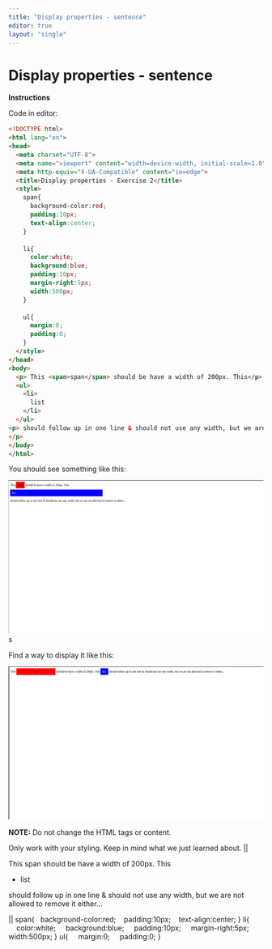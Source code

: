 ```yaml
---
title: "Display properties - sentence"
editor: true
layout: "single"
---
```


# Display properties - sentence

**Instructions**

Code in editor:

```html
<!DOCTYPE html>
<html lang="en">
<head>
  <meta charset="UTF-8">
  <meta name="viewport" content="width=device-width, initial-scale=1.0">
  <meta http-equiv="X-UA-Compatible" content="ie=edge">
  <title>Display properties - Exercise 2</title>
  <style>
    span{
      background-color:red;
      padding:10px;
      text-align:center;
    }
    
    li{
      color:white;
      background:blue;
      padding:10px;
      margin-right:5px;
      width:500px;
    }
    
    ul{
      margin:0;
      padding:0;
    }
  </style>
</head>
<body>
  <p> This <span>span</span> should be have a width of 200px. This</p>
  <ul>
    <li>
      list
    </li>
  </ul> 
<p> should follow up in one line & should not use any width, but we are not allowed to remove it either...
</p>
</body>
</html>   
```

You should see something like this:

![](sentencebad.png)s

Find a way to display it like this:

![agendagoodpng](sentencegood.png)

**NOTE:** Do not change the HTML tags or content.

Only work with your styling. Keep in mind what we just learned about.
||
<!DOCTYPE html>
<html lang="en">
<head>
  <meta charset="UTF-8">
  <meta name="viewport" content="width=device-width, initial-scale=1.0">
  <meta http-equiv="X-UA-Compatible" content="ie=edge">
  <title>Display properties - Exercise 2</title>
</head>
<body>
  <p> This <span>span</span> should be have a width of 200px. This</p>
  <ul>
    <li>
      list
    </li>
  </ul> 
<p> should follow up in one line & should not use any width, but we are not allowed to remove it either...
</p>
</body>
</html>  
||
span{
    background-color:red;
    padding:10px;
    text-align:center;
}
li{
    color:white;
    background:blue;
    padding:10px;
    margin-right:5px;
    width:500px;
}
ul{
    margin:0;
    padding:0;
}